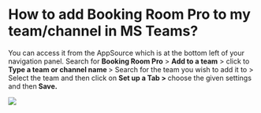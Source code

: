 # How to add Booking Room Pro to my team/channel in MS Teams?

<p class="no-margin">You can access it from the AppSource which is at the bottom left of your navigation panel. Search for <b>Booking Room Pro</b> &gt; <b>Add to a team</b> &gt; click to <b>Type a team or channel name </b>&gt; Search for the team you wish to add it to &gt; Select the team and then click on <b>Set up a Tab &gt; </b>choose the given settings and then<b> Save.</b></p>
<p class="no-margin"></p>
<div class="intercom-container"><img src="/assets/img/teams-pro/image_140.png"></div>

<Intercom />
<Hubspot />
<Clarity />
<GoogleAnalytics />

